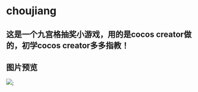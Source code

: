 # choujiang

## 这是一个九宫格抽奖小游戏，用的是cocos creator做的，初学cocos creator多多指教！

## 图片预览
![](https://github.com/zhouwu5/choujiang/blob/master/choujiang.jpg);
